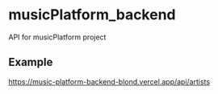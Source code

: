 # musicPlatform_backend
API for musicPlatform project
## Example
https://music-platform-backend-blond.vercel.app/api/artists
